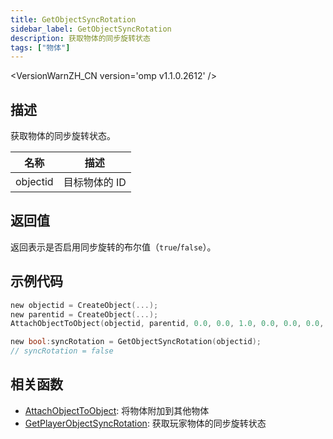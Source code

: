```yaml
---
title: GetObjectSyncRotation
sidebar_label: GetObjectSyncRotation
description: 获取物体的同步旋转状态
tags: ["物体"]
---
```


<VersionWarnZH_CN version='omp v1.1.0.2612' />

## 描述

获取物体的同步旋转状态。

| 名称     | 描述          |
| -------- | ------------- |
| objectid | 目标物体的 ID |

## 返回值

返回表示是否启用同步旋转的布尔值（`true`/`false`）。

## 示例代码

```c
new objectid = CreateObject(...);
new parentid = CreateObject(...);
AttachObjectToObject(objectid, parentid, 0.0, 0.0, 1.0, 0.0, 0.0, 0.0, false);

new bool:syncRotation = GetObjectSyncRotation(objectid);
// syncRotation = false
```

## 相关函数

- [AttachObjectToObject](AttachObjectToObject): 将物体附加到其他物体
- [GetPlayerObjectSyncRotation](GetPlayerObjectSyncRotation): 获取玩家物体的同步旋转状态
